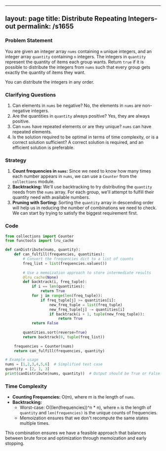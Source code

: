 
---
layout: page
title:  Distribute Repeating Integers-out
permalink: /s1655
---

### Problem Statement
You are given an integer array `nums` containing `m` unique integers, and an integer array `quantity` containing `n` integers. The integers in `quantity` represent the quantity of items each group wants. Return `true` if it is possible to distribute the integers from `nums` such that every group gets exactly the quantity of items they want.

You can distribute the integers in any order.

### Clarifying Questions
1. Can elements in `nums` be negative? No, the elements in `nums` are non-negative integers.
2. Are the quantities in `quantity` always positive? Yes, they are always positive.
3. Can `nums` have repeated elements or are they unique? `nums` can have repeated elements.
4. Is the solution required to be optimal in terms of time complexity, or is a correct solution sufficient? A correct solution is required, and an efficient solution is preferable.

### Strategy
1. **Count frequencies in `nums`:** Since we need to know how many times each number appears in `nums`, we can use a `Counter` from the `collections` module.
2. **Backtracking:** We'll use backtracking to try distributing the `quantity` needs from the `nums` array. For each group, we'll attempt to fulfill their quantity need with available numbers.
3. **Pruning with Sorting:** Sorting the `quantity` array in descending order will help us in reducing the number of combinations we need to check. We can start by trying to satisfy the biggest requirement first.

### Code

```python
from collections import Counter
from functools import lru_cache

def canDistribute(nums, quantity):
    def can_fulfill(frequencies, quantities):
        # Convert the frequencies dict to a list of counts
        freq_list = list(frequencies.values())
        
        # Use a memoization approach to store intermediate results
        @lru_cache(None)
        def backtrack(i, freq_tuple): 
            if i == len(quantities):
                return True
            for j in range(len(freq_tuple)):
                if freq_tuple[j] >= quantities[i]:
                    new_freq_tuple = list(freq_tuple)
                    new_freq_tuple[j] -= quantities[i]
                    if backtrack(i + 1, tuple(new_freq_tuple)):
                        return True
            return False
        
        quantities.sort(reverse=True)
        return backtrack(0, tuple(freq_list))
    
    frequencies = Counter(nums)
    return can_fulfill(frequencies, quantity)

# Example usage
nums = [1,2,3,4,5,6]  # Simplified test case
quantity = [2, 1, 3]
print(canDistribute(nums, quantity))  # Output should be True or False based on test case
```

### Time Complexity
- **Counting Frequencies:** O(m), where m is the length of `nums`.
- **Backtracking:**
  - Worst-case: O((len(frequencies))^n * n), where `n` is the length of `quantity` and `len(frequencies)` is the unique counts of frequencies.
  - Memoization ensures that we don't recompute the same states multiple times.

This combination ensures we have a feasible approach that balances between brute force and optimization through memoization and early stopping.